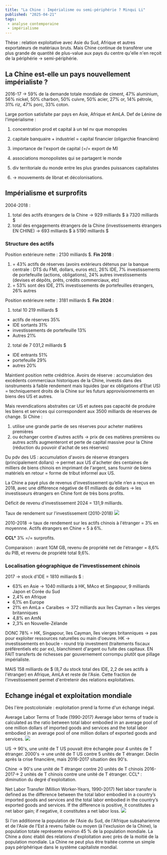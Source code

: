 ```yaml
---
title: "La Chine : Impérialisme ou semi-périphérie ? Minqui Li"
published: "2025-04-21"
tags:
 - analyse contemporaine
 - impérialisme
---
```

Thèse : relation exploitative avec Asie du Sud, Afrique et autres exportateurs de matériaux bruts. Mais Chine continue de transférer une plus grande de quantité de plus-value aux pays du centre qu'elle n'en reçoit de la périphérie -> semi-périphérie.

## La Chine est-elle un pays nouvellement impérialiste ?

2016-17 -> 59% de la demande totale mondiale de ciment, 47% aluminium, 56% nickel, 50% charbon, 50% cuivre, 50% acier, 27% or, 14% pétrole, 31% riz, 47% porc, 33% coton.

Large portion satisfaite par pays en Asie, Afrique et AmLA. 
Def de Lénine de l'impérialisme :
1) concentration prod et capital à un tel nv que monopoles
2) capitale banquaire + industriel = capital financier (oligarchie financière)
3) importance de l'export de capital (=/= export de M)
4) associations monopolistes qui se partagent le monde
5) div territoriale du monde entre les plus grandes puissances capitalistes

5) -> mouvements de libnat et décolonisations.

## Impérialisme et surprofits
2004-2018 :
1) total des actifs étrangers de la Chine -> 929 milliards $ à 7320 milliards $
2) total des engagements étrangers de la Chine (investissements étrangers EN CHINE)
-> 693 milliards $ à 5190 milliards $

### Structure des actifs 
Position extérieure nette : 2130 milliards $. **Fin 2018** :
1) = 43% actifs de réserves (avoirs extérieurs détenus par la banque centrale : DTS du FMI, dollars, euros etc), 26% IDE, 7% investissements de portefeuille (actions, obligations), 24% autres investissements (devises et dépôts, prêts, crédits commerciaux, etc)
2) = 53% sont des IDE, 21% investissements de portefeuilles étrangers, 26% autres

Position extérieure nette : 3181 milliards $. **Fin 2024** :
1) total 10 219 milliards $
- actifs de réserves 35%
- IDE sortants 31%
- investissements de portefeuille 13%
- Autres 21%
2) total de 7 031,2 milliards $
- IDE entrants 51%
- portefeuille 29%
- autres 20%

Maintient position nette créditrice.
Avoirs de réserve : accumulation des excédents commerciaux historiques de la Chine, investis dans des isnstruments à faible rendement mais liquides (par ex obligations d'Etat US) = techniquement droits de la Chine sur les futurs approvisionnements en biens des US et autres.

Mais revendications abstraites car US et autees pas capacité de produire les biens et services qui correspondent aux 3500 milliards de réserves de change.
Si Chine : 
1) utilise une grande partie de ses réserves pour acheter matières premières
2) ou échanger contre d'autres actifs
-> prix de ces matières premières ou autres actifs augmenteront et perte de capital massive pour la Chine (réduction du pouvoir d'achat de ses réserves)

Du pdv des US : accumulation d'avoirs de réserve étrangers (principalement dollars) -> permet aux US d'acheter des centaines de milliers de biens chinois en imprimant de l'argent, sans fournir de biens matériels en retour = forme de tribut informel aux US.

La Chine a payé plus de revenus d’investissement qu’elle n’en a reçus en 2018, avec une différence négative de 61 milliards de dollars -> les investisseurs étrangers en Chine font de très bons profits.

Déficit de revenu d’investissement 2024 = 131,9 milliards.

Taux de rendement sur l'investissement (2010-2018)
![](/Li_Chart_1._Rates_of_Return_on_Investment_2010-2018.png)

2010-2018 -> taux de rendement sur les actifs chinois à l'étranger = 3% en moyennne.
Actifs étrangers en Chine = 5 à 6%.

**CCL°** 3% =/= surprofits.

Comparaison : avant 1GM GB, revenu de propriété net de l'étranger = 8,6% du PIB, et revenu de propriété total 9,6%.

### Localisation géographique de l'investissement chinois
2017 -> stock d'IDE = 1810 milliards $ :
- 63% en Asie -> 1040 milliards à HK, MAco et Singapour, 9 milliards Japon et Corée du Sud
- 2,4% en Afrique
- 6,1% en Europe
- 21% en AmLa + Caraibes -> 372 milliards aux îles Cayman + îles vierges britanniques
- 4,8% en AmN
- 2,3% en Nouvelle-Zélande

DONC 78% = HK, Singapour, îles Cayman, îles vierges britanniques -> pas pour exploiter ressources naturelles ou main d'oeuvre.
HK -> investissements en boucle - round trip investment (traitements fiscaux préférentiels etc par ex), blanchiment d'argent ou fuite des capitaux.
EN FAIT transferts de richesses par gouvernement corrompu plutôt que pillage impérialiste.

MAIS 158 milliards de $ (8,7 du stock total des IDE, 2,2 de ses actifs à l'étranger) en Afrique, AmLA et reste de l'Asie. Cette fraction de l'investissement permet d'entretenir des relations exploitatives. 

## Echange inégal et exploitation mondiale
Dès l'ère postcoloniale : exploitation prend la forme d'un échange inégal.

Average Labor Terms of Trade (1990-2017)
Average labor terms of trade is calculated as the ratio between total labor embodied in an average pool of one million dollars of imported goods and services and the total labor embodied in an average pool of one million dollars of exported goods and services.
![](/Li_Chart_2._Average_Labor_Terms_of_Trade_1990-2017.png)

US -> 90's, une unité de T US pouvait être échangée pour 4 unités de T étranger.
2000's -> une unité de T US contre 5 unités de T étranger.
Déclin après la crise financière, mais 2016-2017 situation des 90's.

Chine -> 90's une unité de T étranger contre 20 unités de T chinois
2016-2017-> 2 unités de T chinois contre une unité de T étranger.
CCL° : diminution du degré d'exploitation.

Net Labor Transfer (Million Worker-Years, 1990-2017)
Net labor transfer is defined as the difference between the total labor embodied in a country’s imported goods and services and the total labor embodied in the country’s exported goods and services. If the difference is positive, it constitutes a net labor gain; if negative, it constitutes a net labor loss.
![](/Li_Chart_3._Net_Labor_Transfer_Million_Worker-Years_1990-2017.png)

Si l'on additionne la population de l'Asie du Sud, de l'Afrique subsaharienne et de l'Asie de l'Est à revenu faible ou moyen (à l'exclusion de la Chine), la population totale représente environ 45 % de la population mondiale. La Chine a donc établi des relations d'exploitation avec près de la moitié de la population mondiale. La Chine ne peut plus être traitée comme un simple pays périphérique dans le système capitaliste mondial.
